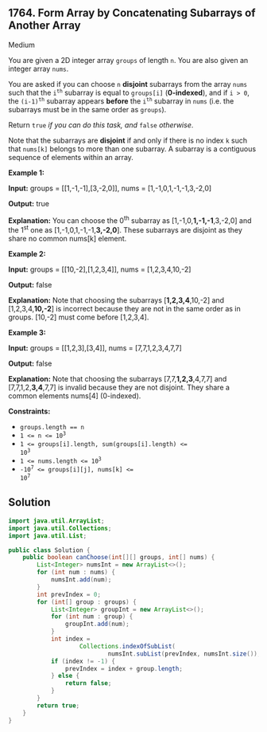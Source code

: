 ## 1764\. Form Array by Concatenating Subarrays of Another Array

Medium

You are given a 2D integer array `groups` of length `n`. You are also given an integer array `nums`.

You are asked if you can choose `n` **disjoint** subarrays from the array `nums` such that the <code>i<sup>th</sup></code> subarray is equal to `groups[i]` (**0-indexed**), and if `i > 0`, the <code>(i-1)<sup>th</sup></code> subarray appears **before** the <code>i<sup>th</sup></code> subarray in `nums` (i.e. the subarrays must be in the same order as `groups`).

Return `true` _if you can do this task, and_ `false` _otherwise_.

Note that the subarrays are **disjoint** if and only if there is no index `k` such that `nums[k]` belongs to more than one subarray. A subarray is a contiguous sequence of elements within an array.

**Example 1:**

**Input:** groups = \[\[1,-1,-1],[3,-2,0]], nums = [1,-1,0,1,-1,-1,3,-2,0]

**Output:** true

**Explanation:** You can choose the 0<sup>th</sup> subarray as [1,-1,0,**1,-1,-1**,3,-2,0] and the 1<sup>st</sup> one as [1,-1,0,1,-1,-1,**3,-2,0**]. These subarrays are disjoint as they share no common nums[k] element.

**Example 2:**

**Input:** groups = \[\[10,-2],[1,2,3,4]], nums = [1,2,3,4,10,-2]

**Output:** false

**Explanation:** Note that choosing the subarrays [**1,2,3,4**,10,-2] and [1,2,3,4,**10,-2**] is incorrect because they are not in the same order as in groups. [10,-2] must come before [1,2,3,4].

**Example 3:**

**Input:** groups = \[\[1,2,3],[3,4]], nums = [7,7,1,2,3,4,7,7]

**Output:** false

**Explanation:** Note that choosing the subarrays [7,7,**1,2,3**,4,7,7] and [7,7,1,2,**3,4**,7,7] is invalid because they are not disjoint. They share a common elements nums[4] (0-indexed).

**Constraints:**

*   `groups.length == n`
*   <code>1 <= n <= 10<sup>3</sup></code>
*   <code>1 <= groups[i].length, sum(groups[i].length) <= 10<sup>3</sup></code>
*   <code>1 <= nums.length <= 10<sup>3</sup></code>
*   <code>-10<sup>7</sup> <= groups[i][j], nums[k] <= 10<sup>7</sup></code>

## Solution

```java
import java.util.ArrayList;
import java.util.Collections;
import java.util.List;

public class Solution {
    public boolean canChoose(int[][] groups, int[] nums) {
        List<Integer> numsInt = new ArrayList<>();
        for (int num : nums) {
            numsInt.add(num);
        }
        int prevIndex = 0;
        for (int[] group : groups) {
            List<Integer> groupInt = new ArrayList<>();
            for (int num : group) {
                groupInt.add(num);
            }
            int index =
                    Collections.indexOfSubList(
                            numsInt.subList(prevIndex, numsInt.size()), groupInt);
            if (index != -1) {
                prevIndex = index + group.length;
            } else {
                return false;
            }
        }
        return true;
    }
}
```